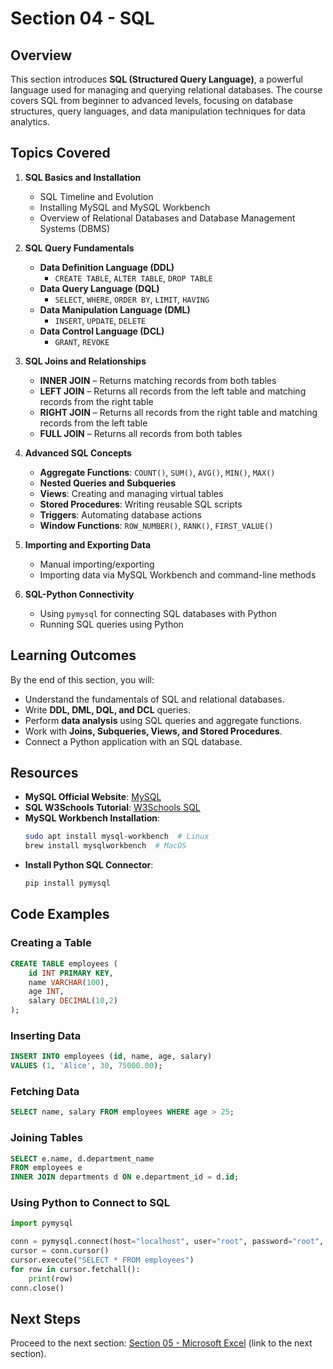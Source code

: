 # Section 04 - SQL

## Overview
This section introduces **SQL (Structured Query Language)**, a powerful language used for managing and querying relational databases. The course covers SQL from beginner to advanced levels, focusing on database structures, query languages, and data manipulation techniques for data analytics.

## Topics Covered
1. **SQL Basics and Installation**
   - SQL Timeline and Evolution
   - Installing MySQL and MySQL Workbench
   - Overview of Relational Databases and Database Management Systems (DBMS)

2. **SQL Query Fundamentals**
   - **Data Definition Language (DDL)**
     - `CREATE TABLE`, `ALTER TABLE`, `DROP TABLE`
   - **Data Query Language (DQL)**
     - `SELECT`, `WHERE`, `ORDER BY`, `LIMIT`, `HAVING`
   - **Data Manipulation Language (DML)**
     - `INSERT`, `UPDATE`, `DELETE`
   - **Data Control Language (DCL)**
     - `GRANT`, `REVOKE`

3. **SQL Joins and Relationships**
   - **INNER JOIN** – Returns matching records from both tables
   - **LEFT JOIN** – Returns all records from the left table and matching records from the right table
   - **RIGHT JOIN** – Returns all records from the right table and matching records from the left table
   - **FULL JOIN** – Returns all records from both tables

4. **Advanced SQL Concepts**
   - **Aggregate Functions**: `COUNT()`, `SUM()`, `AVG()`, `MIN()`, `MAX()`
   - **Nested Queries and Subqueries**
   - **Views**: Creating and managing virtual tables
   - **Stored Procedures**: Writing reusable SQL scripts
   - **Triggers**: Automating database actions
   - **Window Functions**: `ROW_NUMBER()`, `RANK()`, `FIRST_VALUE()`

5. **Importing and Exporting Data**
   - Manual importing/exporting
   - Importing data via MySQL Workbench and command-line methods

6. **SQL-Python Connectivity**
   - Using `pymysql` for connecting SQL databases with Python
   - Running SQL queries using Python

## Learning Outcomes
By the end of this section, you will:
- Understand the fundamentals of SQL and relational databases.
- Write **DDL, DML, DQL, and DCL** queries.
- Perform **data analysis** using SQL queries and aggregate functions.
- Work with **Joins, Subqueries, Views, and Stored Procedures**.
- Connect a Python application with an SQL database.

## Resources
- **MySQL Official Website**: [MySQL](https://www.mysql.com/)
- **SQL W3Schools Tutorial**: [W3Schools SQL](https://www.w3schools.com/sql/)
- **MySQL Workbench Installation**:
  ```bash
  sudo apt install mysql-workbench  # Linux
  brew install mysqlworkbench  # MacOS
  ```
- **Install Python SQL Connector**:
  ```bash
  pip install pymysql
  ```

## Code Examples

### Creating a Table
```sql
CREATE TABLE employees (
    id INT PRIMARY KEY,
    name VARCHAR(100),
    age INT,
    salary DECIMAL(10,2)
);
```

### Inserting Data
```sql
INSERT INTO employees (id, name, age, salary)
VALUES (1, 'Alice', 30, 75000.00);
```

### Fetching Data
```sql
SELECT name, salary FROM employees WHERE age > 25;
```

### Joining Tables
```sql
SELECT e.name, d.department_name 
FROM employees e 
INNER JOIN departments d ON e.department_id = d.id;
```

### Using Python to Connect to SQL
```python
import pymysql

conn = pymysql.connect(host="localhost", user="root", password="root", database="company_db")
cursor = conn.cursor()
cursor.execute("SELECT * FROM employees")
for row in cursor.fetchall():
    print(row)
conn.close()
```

## Next Steps
Proceed to the next section: [Section 05 - Microsoft Excel](./Section%2005%20-%20Microsoft%20Excel) (link to the next section).
